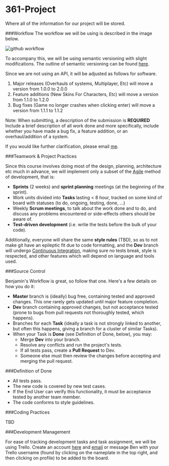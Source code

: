 361-Project
===========

Where all of the information for our project will be stored.

###Workflow
The workflow we will be using is described in the image below.

![github workflow](http://nvie.com/img/2009/12/Screen-shot-2009-12-24-at-11.32.03.png)

To accompany this, we will be using semantic versioning with slight modifications. The outline of semantic versioning can be found [here](http://semver.org/). 

Since we are not using an API, it will be adjusted as follows for software.

1. Major releases (Overhauls of systems, Multiplayer, Etc) will move a version from 1.0.0 to 2.0.0
2. Feature additions (New Skins For Characters, Etc) will move a version from 1.1.0 to 1.2.0
3. Bug fixes (Game no longer crashes when clicking enter) will move a version from 1.1.1 to 1.1.2

Note: When submitting, a description of the submission is **REQUIRED**
Include a brief description of all work done and more specifically, include whether you have made a bug fix, a feature addition, or an overhaul/addition of a system.

If you would like further clarification, please email [me](mailto://bhockley92@gmail.com).

###Teamwork & Project Practices

Since this course involves doing most of the design, planning, architecture etc much in advance, we will implement only a subset of the [Agile][1] method of development, that is:

- **Sprints** (2 weeks) and **sprint planning** meetings (at the beginning of the sprint).
- Work units divided into **Tasks** lasting < 8 hour, tracked on some kind of board with statuses (to do, ongoing, testing, done, ...)
- Weekly **Scrum meetings**, to talk about the work done and to do, and discuss any problems encountered or side-effects others should be aware of.
- **Test-driven development** (i.e. write the tests before the bulk of your code).

Additionally, everyone will share the same **style rules** (TBD), so as to not make git have an epileptic fit due to code formatting, and the **Dev** branch will undergo [Continuous Integration][2], making sure no tests break, style is respected, and other features which will depend on language and tools used.

###Source Control

Benjamin's Workflow is great, so follow that one. Here's a few details on how you do it:

- **Master** branch is (ideally) bug free, containing tested and approved changes. This one rarely gets updated until major feature completion.
- **Dev** branch containing approved changes, but not acceptance tested (prone to bugs from pull requests not thoroughly tested, which happens).
- Branches for each **Task** (ideally a task is not strongly linked to another, but often this happens, giving a branch for a cluster of similar Tasks).
- When your Task is **Done** (see Definition of Done, below), you may:
  - Merge **Dev** into your branch.
  - Resolve any conflicts and run the project's tests.
  - If all tests pass, create a **Pull Request** to Dev.
  - Someone else must then review the changes before accepting and merging the pull request.

###Definition of Done

- All tests pass.
- The new code is covered by new test cases.
- If the End User can verify this functionality, it must be acceptance tested by another team member.
- The code conforms to style guidelines.

###Coding Practices

TBD

###Development Management

For ease of tracking development tasks and task assignment, we will be using Trello. Create an account [here](https://trello.com/signup) and [email](mailto://bhockley92@gmail.com) or message Ben with your Trello username (found by clicking on the nameplate in the top right, and then clicking on profile) to be added to the board.

[1]: http://en.wikipedia.org/wiki/Agile_software_development
[2]: http://en.wikipedia.org/wiki/Continuous_integration
